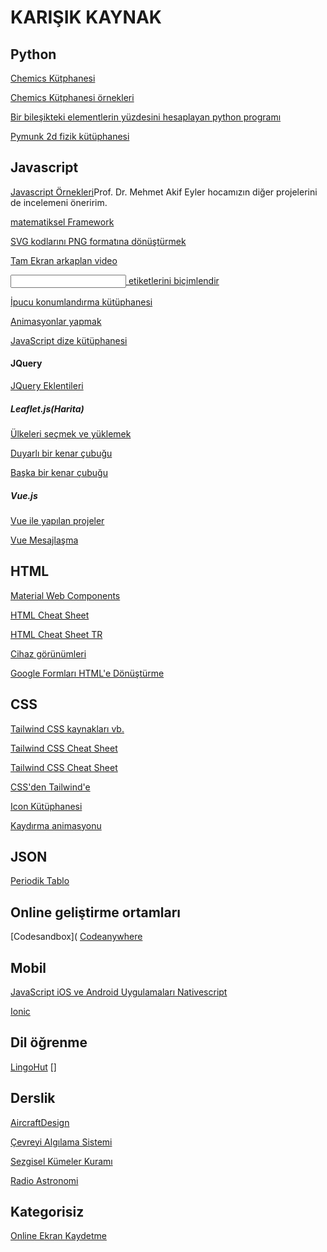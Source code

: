 # KARIŞIK KAYNAK



## Python

[Chemics Kütphanesi](https://chemics.readthedocs.io/)

[Chemics Kütphanesi örnekleri](https://github.com/chemics/examples)

[Bir bileşikteki elementlerin yüzdesini hesaplayan python programı](https://github.com/bakkurt/python_calismalarim/blob/master/element_yuzdesi.py)

[Pymunk 2d fizik kütüphanesi](https://github.com/viblo/pymunk)
[]()


## Javascript

[Javascript Örnekleri](https://maeyler.github.io/JS/)Prof. Dr. Mehmet Akif Eyler hocamızın diğer projelerini de incelemeni öneririm.

[matematiksel Framework](https://github.com/arguiot/TheoremJS)

[SVG kodlarını PNG formatına dönüştürmek](https://github.com/exupero/saveSvgAsPng)

[Tam Ekran arkaplan video](https://github.com/rishabhp/bideo.js)

[<input> etiketlerini biçimlendir](https://nosir.github.io/cleave.js/)

[İpucu konumlandırma kütüphanesi](https://popper.js.org/)

[Animasyonlar yapmak](https://www.createjs.com/tweenjs)

[JavaScript dize kütüphanesi](https://vocajs.com/)

#### JQuery
[JQuery Eklentileri](https://jquery-plugins.net/)

##### Leaflet.js(Harita)
[Ülkeleri seçmek ve yüklemek](https://github.com/ahalota/Leaflet.CountrySelect/)

[Duyarlı bir kenar çubuğu](https://github.com/Turbo87/leaflet-sidebar/)

[Başka bir kenar çubuğu](https://github.com/turbo87/sidebar-v2/)

##### Vue.js

[Vue ile yapılan projeler](https://madewithvuejs.com/)

[Vue Mesajlaşma](https://github.com/antoine92190/vue-advanced-chat)

## HTML

[Material Web Components](https://github.com/material-components/material-components-web-components)

[HTML Cheat Sheet](https://htmlcheatsheet.com/)

[HTML Cheat Sheet TR](https://github.com/paufsc/journey-to-html)

[Cihaz görünümleri](https://www.w3schools.com/howto/howto_css_devices.asp)

[Google Formları HTML'e Dönüştürme](https://stefano.brilli.me/google-forms-html-exporter/)



## CSS
[Tailwind CSS kaynakları vb.](https://github.com/aniftyco/awesome-tailwindcss)

[Tailwind CSS Cheat Sheet](https://nerdcave.com/tailwind-cheat-sheet)

[Tailwind CSS Cheat Sheet](https://umeshmk.github.io/Tailwindcss-cheatsheet/)

[CSS'den Tailwind'e](https://tailwind-converter.netlify.app/)

[Icon Kütüphanesi](https://css.gg/app)

[Kaydırma animasyonu](https://michalsnik.github.io/aos/)

## JSON
[Periodik Tablo](https://github.com/Bowserinator/Periodic-Table-JSON)

## Online geliştirme ortamları

[Codesandbox](
[Codeanywhere](https://codeanywhere.com/)

## Mobil

[JavaScript iOS ve Android Uygulamaları Nativescript](https://nativescript.org/)

[Ionic](https://ionicframework.com/)

## Dil öğrenme
[LingoHut](https://www.lingohut.com/tr)
[]

## Derslik
[AircraftDesign](https://ae.ieu.edu.tr/documents/ae_405.pdf)

[Çevreyi Algılama Sistemi](https://www.tmc-online.org/userfiles/file/AKG_Sunumlar/21nisan/gulgun_tinaz_cevreyi_algilama_sistemi.pdf)

[Sezgisel Kümeler Kuramı](https://nesinkoyleri.org/wp-content/uploads/2019/05/skk.pdf)

[Radio Astronomi](https://www.radio-astronomy.org/node/199)


## Kategorisiz

[Online Ekran Kaydetme](https://screenous.com/recorder#/recorder)

